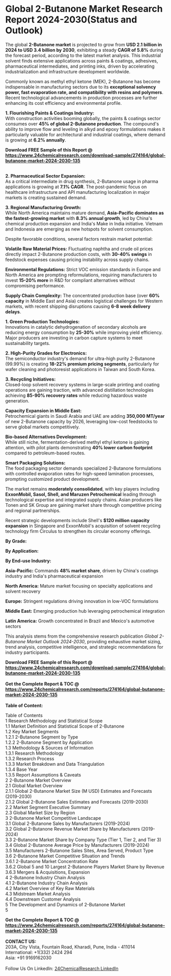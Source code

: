 <h1>Global 2-Butanone Market Research Report 2024-2030(Status and Outlook)</h1><p>The global <strong>2-Butanone market</strong> is projected to grow from <strong>USD 2.1 billion in 2024 to USD 3.4 billion by 2030</strong>, exhibiting a steady <strong>CAGR of 5.8%</strong> during the forecast period, according to the latest market analysis. This industrial solvent finds extensive applications across paints &amp; coatings, adhesives, pharmaceutical intermediates, and printing inks, driven by accelerating industrialization and infrastructure development worldwide.</p><p>Commonly known as methyl ethyl ketone (MEK), 2-Butanone has become indispensable in manufacturing sectors due to its <strong>exceptional solvency power, fast evaporation rate, and compatibility with resins and polymers</strong>. Recent technological advancements in production processes are further enhancing its cost efficiency and environmental profile.</p><p><strong>1. Flourishing Paints &amp; Coatings Industry:</strong><br>
With construction activities booming globally, the paints &amp; coatings sector consumes over <strong>45% of global 2-Butanone production</strong>. The compound's ability to improve flow and leveling in alkyd and epoxy formulations makes it particularly valuable for architectural and industrial coatings, where demand is growing at <strong>6.2% annually</strong>.</p><div><b>Download FREE Sample of this Report @ 
            <a href="https://www.24chemicalresearch.com/download-sample/274164/global-butanone-market-2024-2030-135">
            https://www.24chemicalresearch.com/download-sample/274164/global-butanone-market-2024-2030-135</a></b></div><br><p><strong>2. Pharmaceutical Sector Expansion:</strong><br>
As a critical intermediate in drug synthesis, 2-Butanone usage in pharma applications is growing at <strong>7.1% CAGR</strong>. The post-pandemic focus on healthcare infrastructure and API manufacturing localization in major markets is creating sustained demand.</p><p><strong>3. Regional Manufacturing Growth:</strong><br>
While North America maintains mature demand, <strong>Asia-Pacific dominates as the fastest-growing market</strong> with <strong>8.3% annual growth</strong>, led by China's chemical production expansion and India's Make in India initiative. Vietnam and Indonesia are emerging as new hotspots for solvent consumption.</p><p>Despite favorable conditions, several factors restrain market potential:</p><p><strong>Volatile Raw Material Prices:</strong> Fluctuating naphtha and crude oil prices directly impact 2-Butanone production costs, with <strong>30-40% swings</strong> in feedstock expenses causing pricing instability across supply chains.</p><p><strong>Environmental Regulations:</strong> Strict VOC emission standards in Europe and North America are prompting reformulations, requiring manufacturers to invest <strong>15-20% more</strong> in R&amp;D for compliant alternatives without compromising performance.</p><p><strong>Supply Chain Complexity:</strong> The concentrated production base (over <strong>60% capacity</strong> in Middle East and Asia) creates logistical challenges for Western markets, with recent shipping disruptions causing <strong>6-8 week delivery delays</strong>.</p><p><strong>1. Green Production Technologies:</strong><br>
Innovations in catalytic dehydrogenation of secondary alcohols are reducing energy consumption by <strong>25-30%</strong> while improving yield efficiency. Major producers are investing in carbon capture systems to meet sustainability targets.</p><p><strong>2. High-Purity Grades for Electronics:</strong><br>
The semiconductor industry's demand for ultra-high purity 2-Butanone (99.99%) is creating <strong>18-22% premium pricing segments</strong>, particularly for wafer cleaning and photoresist applications in Taiwan and South Korea.</p><p><strong>3. Recycling Initiatives:</strong><br>
Closed-loop solvent recovery systems in large-scale printing and coating operations are gaining traction, with advanced distillation technologies achieving <strong>85-90% recovery rates</strong> while reducing hazardous waste generation.</p><p><strong>Capacity Expansion in Middle East:</strong><br>
	Petrochemical giants in Saudi Arabia and UAE are adding <strong>350,000 MT/year</strong> of new 2-Butanone capacity by 2026, leveraging low-cost feedstocks to serve global markets competitively.</p><p><strong>Bio-based Alternatives Development:</strong><br>
	While still niche, fermentation-derived methyl ethyl ketone is gaining attention, with pilot plants demonstrating <strong>40% lower carbon footprint</strong> compared to petroleum-based routes.</p><p><strong>Smart Packaging Solutions:</strong><br>
	The food packaging sector demands specialized 2-Butanone formulations with controlled evaporation rates for high-speed lamination processes, prompting customized product development.</p><p>The market remains <strong>moderately consolidated</strong>, with key players including <strong>ExxonMobil, Sasol, Shell, and Maruzen Petrochemical</strong> leading through technological expertise and integrated supply chains. Asian producers like Tonen and SK Group are gaining market share through competitive pricing and regional partnerships.</p><p>Recent strategic developments include Shell's <strong>$120 million capacity expansion</strong> in Singapore and ExxonMobil's acquisition of solvent recycling technology firm Circulus to strengthen its circular economy offerings.</p><p><strong>By Grade:</strong></p><p><strong>By Application:</strong></p><p><strong>By End-use Industry:</strong></p><p><strong>Asia-Pacific:</strong> Commands <strong>48% market share</strong>, driven by China's coatings industry and India's pharmaceutical expansion</p><p><strong>North America:</strong> Mature market focusing on specialty applications and solvent recovery</p><p><strong>Europe:</strong> Stringent regulations driving innovation in low-VOC formulations</p><p><strong>Middle East:</strong> Emerging production hub leveraging petrochemical integration</p><p><strong>Latin America:</strong> Growth concentrated in Brazil and Mexico's automotive sectors</p><p>This analysis stems from the comprehensive research publication <em>Global 2-Butanone Market Outlook 2024-2030</em>, providing exhaustive market sizing, trend analysis, competitive intelligence, and strategic recommendations for industry participants.</p><div><b>Download FREE Sample of this Report @ 
            <a href="https://www.24chemicalresearch.com/download-sample/274164/global-butanone-market-2024-2030-135">
            https://www.24chemicalresearch.com/download-sample/274164/global-butanone-market-2024-2030-135</a></b></div><br><div><b>Get the Complete Report & TOC @ 
            <a href="https://www.24chemicalresearch.com/reports/274164/global-butanone-market-2024-2030-135">
            https://www.24chemicalresearch.com/reports/274164/global-butanone-market-2024-2030-135</a></b></div><br>
            <b>Table of Content:</b><p>Table of Contents<br />
1 Research Methodology and Statistical Scope<br />
1.1 Market Definition and Statistical Scope of 2-Butanone<br />
1.2 Key Market Segments<br />
1.2.1 2-Butanone Segment by Type<br />
1.2.2 2-Butanone Segment by Application<br />
1.3 Methodology & Sources of Information<br />
1.3.1 Research Methodology<br />
1.3.2 Research Process<br />
1.3.3 Market Breakdown and Data Triangulation<br />
1.3.4 Base Year<br />
1.3.5 Report Assumptions & Caveats<br />
2 2-Butanone Market Overview<br />
2.1 Global Market Overview<br />
2.1.1 Global 2-Butanone Market Size (M USD) Estimates and Forecasts (2019-2030)<br />
2.1.2 Global 2-Butanone Sales Estimates and Forecasts (2019-2030)<br />
2.2 Market Segment Executive Summary<br />
2.3 Global Market Size by Region<br />
3 2-Butanone Market Competitive Landscape<br />
3.1 Global 2-Butanone Sales by Manufacturers (2019-2024)<br />
3.2 Global 2-Butanone Revenue Market Share by Manufacturers (2019-2024)<br />
3.3 2-Butanone Market Share by Company Type (Tier 1, Tier 2, and Tier 3)<br />
3.4 Global 2-Butanone Average Price by Manufacturers (2019-2024)<br />
3.5 Manufacturers 2-Butanone Sales Sites, Area Served, Product Type<br />
3.6 2-Butanone Market Competitive Situation and Trends<br />
3.6.1 2-Butanone Market Concentration Rate<br />
3.6.2 Global 5 and 10 Largest 2-Butanone Players Market Share by Revenue<br />
3.6.3 Mergers & Acquisitions, Expansion<br />
4 2-Butanone Industry Chain Analysis<br />
4.1 2-Butanone Industry Chain Analysis<br />
4.2 Market Overview of Key Raw Materials<br />
4.3 Midstream Market Analysis<br />
4.4 Downstream Customer Analysis<br />
5 The Development and Dynamics of 2-Butanone Market <br />
5</p><div><b>Get the Complete Report & TOC @ 
            <a href="https://www.24chemicalresearch.com/reports/274164/global-butanone-market-2024-2030-135">
            https://www.24chemicalresearch.com/reports/274164/global-butanone-market-2024-2030-135</a></b></div><br><b>CONTACT US:</b><br>
            203A, City Vista, Fountain Road, Kharadi, Pune, India - 411014<br>
            International: +1(332) 2424 294<br>
            Asia: +91 9169162030 <br><br>
            Follow Us On LinkedIn: <a href="https://www.linkedin.com/company/24chemicalresearch/">24ChemicalResearch LinkedIn</a>